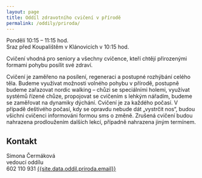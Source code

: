 ```yaml
---
layout: page
title: Oddíl zdravotního cvičení v přírodě
permalink: /oddily/priroda/
---
```


Pondělí 10:15 – 11:15 hod.  
Sraz před Koupalištěm v Klánovicích v 10:15 hod.

Cvičení vhodná pro seniory a všechny cvičence, kteří chtějí přirozenými formami pohybu posílit své zdraví.

Cvičení je zaměřeno na posílení, regeneraci a postupné rozhýbání celého těla. Budeme využívat možnosti volného pohybu v přírodě, postupně budeme zařazovat nordic walking – chůzi se speciálními holemi, využívat systémů řízené chůze, propojovat se cvičením s lehkým nářadím, budeme se zaměřovat na dynamiky dýchání. Cvičení je za každého počasí. V případě deštivého počasí, kdy se opravdu nebude dát „vystrčit nos“, budou všichni cvičenci informováni formou sms o změně. Zrušená cvičení budou nahrazena prodloužením dalších lekcí, případně nahrazena jiným termínem. 

## Kontakt

Simona Čermáková  
vedoucí oddílu  
602 110 931
[{{site.data.oddil.priroda.email}}](mailto:{{site.data.oddil.priroda.email}})
